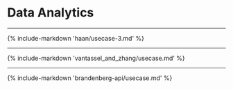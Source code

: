 # Data Analytics

---

<!-- ## Multi-Data Set Image Analysis in Taggit -->

{% include-markdown 'haan/usecase-3.md' %}

---

<!-- ## ML and AI -->

{% include-markdown 'vantassel_and_zhang/usecase.md' %}

---

<!-- ## API -->

{% include-markdown 'brandenberg-api/usecase.md' %}

